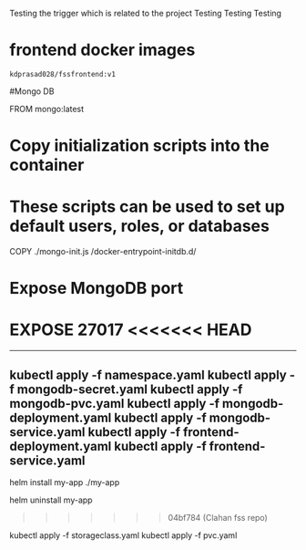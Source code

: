 Testing the trigger which is related to the project
Testing
Testing
Testing


# frontend docker images
```
kdprasad028/fssfrontend:v1
```

#Mongo DB

FROM mongo:latest

# Copy initialization scripts into the container
# These scripts can be used to set up default users, roles, or databases
COPY ./mongo-init.js /docker-entrypoint-initdb.d/

# Expose MongoDB port
EXPOSE 27017
<<<<<<< HEAD
=======


---
kubectl apply -f namespace.yaml
kubectl apply -f mongodb-secret.yaml
kubectl apply -f mongodb-pvc.yaml
kubectl apply -f mongodb-deployment.yaml
kubectl apply -f mongodb-service.yaml
kubectl apply -f frontend-deployment.yaml
kubectl apply -f frontend-service.yaml
---

helm install my-app ./my-app

helm uninstall my-app
>>>>>>> 04bf784 (Clahan fss repo)


kubectl apply -f storageclass.yaml
kubectl apply -f pvc.yaml